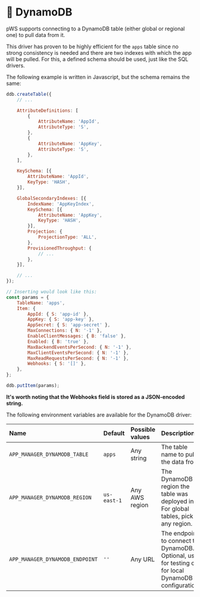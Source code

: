 # 👾 DynamoDB

pWS supports connecting to a DynamoDB table \(either global or regional one\) to pull data from it.

This driver has proven to be highly efficient for the `apps` table since no strong consistency is needed and there are two indexes with which the app will be pulled. For this, a defined schema should be used, just like the SQL drivers.

The following example is written in Javascript, but the schema remains the same:

```javascript
ddb.createTable({
    // ...

    AttributeDefinitions: [
        {
            AttributeName: 'AppId',
            AttributeType: 'S',
        },
        {
            AttributeName: 'AppKey',
            AttributeType: 'S',
        },
    ],

    KeySchema: [{
        AttributeName: 'AppId',
        KeyType: 'HASH',
    }],

    GlobalSecondaryIndexes: [{
        IndexName: 'AppKeyIndex',
        KeySchema: [{
            AttributeName: 'AppKey',
            KeyType: 'HASH',
        }],
        Projection: {
            ProjectionType: 'ALL',
        },
        ProvisionedThroughput: {
            // ...
        },
    }],

    // ...
});

// Inserting would look like this:
const params = {
    TableName: 'apps',
    Item: {
        AppId: { S: 'app-id' },
        AppKey: { S: 'app-key' },
        AppSecret: { S: 'app-secret' },
        MaxConnections: { N: '-1' },
        EnableClientMessages: { B: 'false' },
        Enabled: { B: 'true' },
        MaxBackendEventsPerSecond: { N: '-1' },
        MaxClientEventsPerSecond: { N: '-1' },
        MaxReadRequestsPerSecond: { N: '-1' },
        Webhooks: { S: '[]' },
    },
};

ddb.putItem(params);
```

**It's worth noting that the Webhooks field is stored as a JSON-encoded string.**

The following environment variables are available for the DynamoDB driver:

| **Name** | Default | Possible values | Description |
| :--- | :--- | :--- | :--- |
| `APP_MANAGER_DYNAMODB_TABLE` | `apps` | Any string | The table name to pull the data from. |
| `APP_MANAGER_DYNAMODB_REGION` | `us-east-1` | Any AWS region | The DynamoDB region the table was deployed in. For global tables, pick any region. |
| `APP_MANAGER_DYNAMODB_ENDPOINT` | `''` | Any URL | The endpoint to connect to DynamoDB. Optional, used for testing or for local DynamoDB configurations. |

